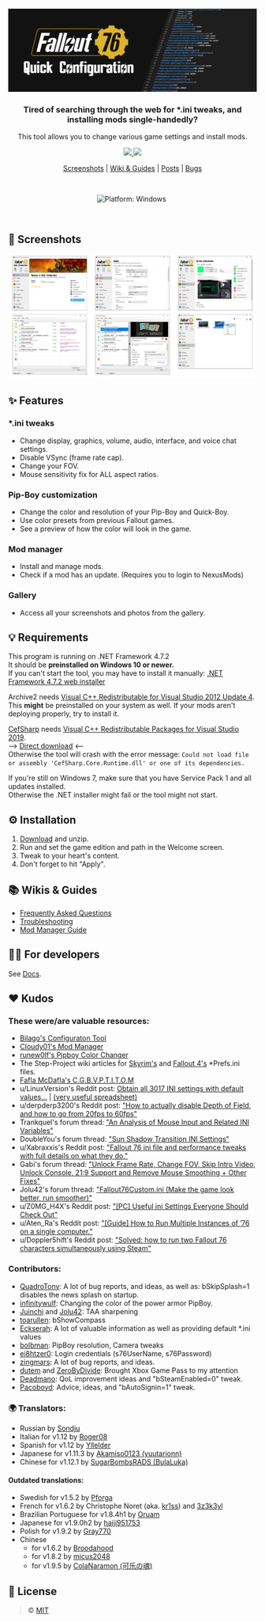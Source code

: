 ![Banner](./Images/banner_github.png)

<h3 align="center">
  Tired of searching through the web for *.ini tweaks, and installing mods single-handedly?
</h3>

<p align="center">
  This tool allows you to change various game settings and install mods.
</p>
  
<p align="center">
  <a href="https://github.com/FelisDiligens/Fallout76-QuickConfiguration/releases/latest">
    <img src="https://github.com/FelisDiligens/Fallout76-QuickConfiguration/raw/master/Images/getitfromgithub_button.png"/>
  </a>
  <a href="https://www.nexusmods.com/fallout76/mods/546?tab=files#mod-page-tab-files">
    <img src="https://github.com/FelisDiligens/Fallout76-QuickConfiguration/raw/master/Images/getitfromnexusmods_button.png"/>
  </a>
</p>

<p align="center">
  <a href="https://www.nexusmods.com/fallout76/mods/546?tab=images#list-modimages-1">Screenshots</a> |
  <a href="https://github.com/FelisDiligens/Fallout76-QuickConfiguration/wiki">Wiki & Guides</a> |
  <a href="https://www.nexusmods.com/fallout76/mods/546?tab=posts#comment-container">Posts</a> |
  <a href="https://www.nexusmods.com/fallout76/mods/546?tab=bugs#tab-modbugs">Bugs</a>
</p>

<br>
<p align="center">
<img src="https://img.shields.io/github/v/release/FelisDiligens/Fallout76-QuickConfiguration?style=for-the-badge&labelColor=0D0D0D&color=D9AD2B" alt="">
  <img src="https://img.shields.io/badge/platform-windows-D9AD2B?style=for-the-badge&logo=windows&labelColor=0D0D0D" alt="Platform: Windows">
  <img src="https://img.shields.io/github/downloads/FelisDiligens/Fallout76-QuickConfiguration/total?style=for-the-badge&labelColor=0D0D0D&color=D9AD2B" alt="">
  <img src="https://img.shields.io/github/downloads/FelisDiligens/Fallout76-QuickConfiguration/latest/total?style=for-the-badge&labelColor=0D0D0D&color=D9AD2B" alt="">
  <!--<img src="https://img.shields.io/github/license/FelisDiligens/Fallout76-QuickConfiguration?style=for-the-badge&labelColor=0D0D0D" alt="License: MIT">-->
</p>

<br>

## 📸 Screenshots
[![Screenshots](./Images/screenshots.png)](https://www.nexusmods.com/fallout76/mods/546?tab=images#list-modimages-1)

## ✨ Features
### *.ini tweaks
- Change display, graphics, volume, audio, interface, and voice chat settings.
- Disable VSync (frame rate cap).
- Change your FOV.
- Mouse sensitivity fix for ALL aspect ratios.

### Pip-Boy customization
- Change the color and resolution of your Pip-Boy and Quick-Boy.
- Use color presets from previous Fallout games.
- See a preview of how the color will look in the game.

### Mod manager
- Install and manage mods.
- Check if a mod has an update. (Requires you to login to NexusMods)

### Gallery
- Access all your screenshots and photos from the gallery.

## 💡 Requirements
This program is running on .NET Framework 4.7.2\
It should be **preinstalled on Windows 10 or newer.**\
If you can't start the tool, you may have to install it manually: [.NET Framework 4.7.2 web installer](https://dotnet.microsoft.com/download/dotnet-framework/net472)

Archive2 needs [Visual C++ Redistributable for Visual Studio 2012 Update 4](https://www.microsoft.com/en-us/download/details.aspx?id=30679).\
This **might** be preinstalled on your system as well. If your mods aren't deploying properly, try to install it.

[CefSharp](https://cefsharp.github.io/) needs [Visual C++ Redistributable Packages for Visual Studio 2019](https://github.com/cefsharp/CefSharp/wiki/Output-files-description-table-%28Redistribution%29#visual-c).  
--> [Direct download](https://aka.ms/vs/17/release/vc_redist.x64.exe) <--  
Otherwise the tool will crash with the error message: `Could not load file or assembly 'CefSharp.Core.Runtime.dll' or one of its dependencies.`

If you're still on Windows 7, make sure that you have Service Pack 1 and all updates installed.\
Otherwise the .NET installer might fail or the tool might not start.

## ⚙️ Installation
1. [Download](https://github.com/FelisDiligens/Fallout76-QuickConfiguration/releases/latest) and unzip.
2. Run and set the game edition and path in the Welcome screen.
3. Tweak to your heart's content.
4. Don't forget to hit "Apply".

## 📚 Wikis & Guides
* [Frequently Asked Questions](https://github.com/FelisDiligens/Fallout76-QuickConfiguration/wiki/Frequently-Asked-Questions-(FAQ))
* [Troubleshooting](https://github.com/FelisDiligens/Fallout76-QuickConfiguration/wiki/Troubleshooting)
* [Mod Manager Guide](https://github.com/FelisDiligens/Fallout76-QuickConfiguration/wiki/Mod-Manager-Guide)

## 🧑‍💻 For developers
See [Docs](Docs/README.md).

## ❤️ Kudos
### These were/are valuable resources:
* [Bilago's Configuraton Tool](https://www.nexusmods.com/fallout76/mods/38)
* [Cloudy01's Mod Manager](https://www.nexusmods.com/fallout76/mods/221)
* [runew0lf's Pipboy Color Changer](https://www.nexusmods.com/fallout76/mods/152)
* The Step-Project wiki articles for [Skyrim's](https://wiki.step-project.com/Guide:SkyrimPrefs_INI) and [Fallout 4's](https://wiki.step-project.com/Guide:Fallout4Prefs_INI) \*Prefs.ini files.
* [Fafla McDafla's C.G.B.V.P.T.I.T.O.M](https://www.nexusmods.com/fallout76/mods/593)
* u/LinuxVersion's Reddit post: [Obtain all 3017 INI settings with default values...](https://www.reddit.com/r/fo76/comments/p48a25/obtain_all_3017_ini_settings_with_default_values/) | [(very useful spreadsheet)](https://docs.google.com/spreadsheets/d/1DFkbE-_8PXiW0r4DrGQGs-QFJELleIkr-mrQUMxpw7o/edit?usp=sharing)
* u/derpderp3200's Reddit post: ["How to actually disable Depth of Field, and how to go from 20fps to 60fps"](https://www.reddit.com/r/fo76/comments/9u4urf/psa_how_to_actually_disable_depth_of_field_and/)
* Trankquel's forum thread: ["An Analysis of Mouse Input and Related INI Variables"](https://forums.nexusmods.com/index.php?/topic/3401795-an-analysis-of-mouse-input-and-related-ini-variables/)
* DoubleYou's forum thread: ["Sun Shadow Transition INI Settings"](https://forum.step-project.com/topic/9209-sun-shadow-transition-ini-settings/)
* u/Xabraxxis's Reddit post: ["Fallout 76 ini file and performance tweaks with full details on what they do."](https://www.reddit.com/r/fo76/comments/e33hpj/fallout_76_ini_file_and_performance_tweaks_with/)
* Gabi's forum thread: ["Unlock Frame Rate, Change FOV, Skip Intro Video, Unlock Console, 21:9 Support and Remove Mouse Smoothing + Other Fixes"](https://steamcommunity.com/sharedfiles/filedetails/?id=551069501)
* Jolu42's forum thread: ["Fallout76Custom.ini (Make the game look better, run smoother)"](https://steamcommunity.com/app/1151340/discussions/0/2259061617881806276/)
* u/Z0MG_H4X's Reddit post: ["[PC] Useful ini Settings Everyone Should Check Out"](https://www.reddit.com/r/fo76/comments/ai6o3t/pc_useful_ini_settings_everyone_should_check_out/)
* u/Aten_Ra's Reddit post: ["[Guide] How to Run Multiple Instances of ’76 on a single computer."](https://www.reddit.com/r/fo76/comments/cb43a7/guide_how_to_run_multiple_instances_of_76_on_a/)
* u/Doppler5hift's Reddit post: ["Solved: how to run two Fallout 76 characters simultaneously using Steam"](https://www.reddit.com/r/fo76/comments/ues8vv/solved_how_to_run_two_fallout_76_characters/)

### Contributors:
* [QuadroTony](https://www.nexusmods.com/fallout76/users/3166296): A lot of bug reports, and ideas, as well as: bSkipSplash=1 disables the news splash on startup.
* [infinitywulf](https://www.nexusmods.com/fallout76/users/2781727): Changing the color of the power armor PipBoy.
* [Juinchi](https://www.nexusmods.com/fallout76/users/3557603) and [Jolu42](https://www.nexusmods.com/fallout76/users/23655354): TAA sharpening
* [toarullen](https://www.nexusmods.com/users/1975046): bShowCompass
* [Eckserah](https://www.nexusmods.com/users/65898136): A lot of valuable information as well as providing default *.ini values
* [bolbman](https://www.nexusmods.com/users/4382192): PipBoy resolution, Camera tweaks
* [ei8htzer0](https://www.nexusmods.com/fallout76/users/23602379): Login credentials (s76UserName, s76Password)
* [zingmars](https://www.nexusmods.com/fallout76/users/3009582): A lot of bug reports, and ideas.
* [dutem](https://www.nexusmods.com/users/42523000) and [ZeroByDivide](https://www.nexusmods.com/users/11380513): Brought Xbox Game Pass to my attention
* [Deadmano](https://www.nexusmods.com/users/1838494): QoL improvement ideas and "bSteamEnabled=0" tweak.
* [Pacoboyd](https://www.nexusmods.com/fallout76/users/27163): Advice, ideas, and "bAutoSignin=1" tweak. 

### 🌍 Translators:
* Russian by [Sondju](https://forums.nexusmods.com/index.php?/user/6969601-sondju/)
* Italian for v1.12 by [Roger08](https://forums.nexusmods.com/index.php?/user/39134360-roger08/)
* Spanish for v1.12 by [Yllelder](https://forums.nexusmods.com/index.php?/user/2229355-yllelder/)
* Japanese for v1.11.3 by [Akamiso0123 (yuutarionn)](https://forums.nexusmods.com/index.php?/user/6598456-yuutarionn/)
* Chinese for v1.12.1 by [SugarBombsRADS (BulaLuka)](https://forums.nexusmods.com/index.php?/user/90175763-bulaluka/)

#### Outdated translations:
* Swedish for v1.5.2 by [Pforga](https://forums.nexusmods.com/index.php?/user/634766-pforga/)
* French for v1.6.2 by Christophe Noret (aka. [kr1ss](https://www.nexusmods.com/fallout76/users/22658164)) and [3z3k3yl](https://forums.nexusmods.com/index.php?/user/26975924-3z3k3yl/)
* Brazilian Portuguese for v1.8.4h1 by [Oruam](https://forums.nexusmods.com/index.php?/user/2944752-oruam/)
* Japanese for v1.9.0h2 by [haiji951753](https://forums.nexusmods.com/index.php?/user/59398041-haiji951753/)
* Polish for v1.9.2 by [Gray770](https://forums.nexusmods.com/index.php?/user/91201958-gray770/)
* Chinese
  * for v1.6.2 by [Broodahood](https://forums.nexusmods.com/index.php?/user/68821693-broodahood/)
  * for v1.8.2 by [micus2048](https://www.nexusmods.com/users/97619783)
  * for v1.9.5 by [ColaNaramon (可乐の魂)](https://forums.nexusmods.com/index.php?/user/91571998-colanaramon/)

## 📌 License
> © [MIT](https://github.com/FelisDiligens/Fallout76-QuickConfiguration/blob/master/LICENSE)
